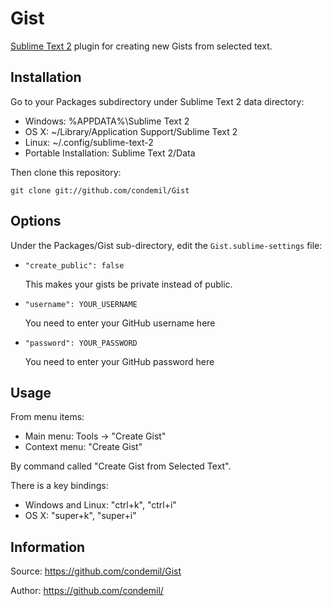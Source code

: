 Gist
====

[Sublime Text 2](http://www.sublimetext.com/) plugin for creating new Gists from selected text.

Installation
-----------

Go to your Packages subdirectory under Sublime Text 2 data directory:

* Windows: %APPDATA%\Sublime Text 2
* OS X: ~/Library/Application Support/Sublime Text 2
* Linux: ~/.config/sublime-text-2
* Portable Installation: Sublime Text 2/Data

Then clone this repository:

    git clone git://github.com/condemil/Gist

Options
-------

Under the Packages/Gist sub-directory, edit the `Gist.sublime-settings` file:

*   `"create_public": false`

    This makes your gists be private instead of public.

*   `"username": YOUR_USERNAME`

    You need to enter your GitHub username here

*   `"password": YOUR_PASSWORD`

    You need to enter your GitHub password here

Usage
-----

From menu items:

* Main menu: Tools -> "Create Gist"
* Context menu: "Create Gist"

By command called "Create Gist from Selected Text".

There is a key bindings:

* Windows and Linux: "ctrl+k", "ctrl+i"
* OS X: "super+k", "super+i"

Information
-----------

Source: https://github.com/condemil/Gist

Author: https://github.com/condemil/
